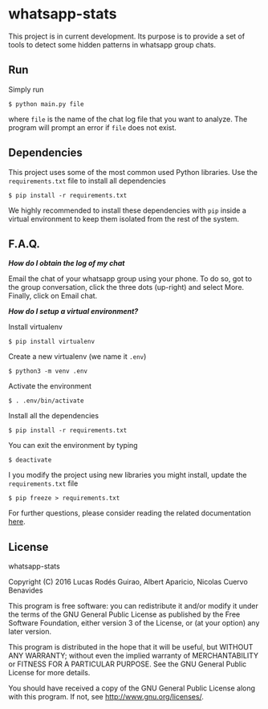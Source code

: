 # whatsapp-stats

This project is in current development. Its purpose is to provide a set of
tools to detect some hidden patterns in whatsapp group chats.

## Run

Simply run

`$ python main.py file`

where `file` is the name of the chat log file that you want to analyze. The program will prompt an error if `file` does not exist.

## Dependencies

This project uses some of the most common used Python libraries. Use the `requirements.txt` file to install all dependencies

`$ pip install -r requirements.txt`

We highly recommended to install these dependencies with `pip` inside a virtual environment to keep them isolated from the rest of the system.


## F.A.Q.

**_How do I obtain the log of my chat_**

Email the chat of your whatsapp group using your phone. To do so, got to the
group conversation, click the three dots (up-right) and select More. Finally,
click on Email chat.


**_How do I setup a virtual environment?_**

Install virtualenv

`$ pip install virtualenv`

Create a new virtualenv (we name it `.env`)

`$ python3 -m venv .env`

Activate the environment

`$ . .env/bin/activate`

Install all the dependencies

`$ pip install -r requirements.txt`

You can exit the environment by typing

`$ deactivate`

I you modify the project using new libraries you might install, update the `requirements.txt` file

`$ pip freeze > requirements.txt`

For further questions, please consider reading the related documentation [here](http://docs.python-guide.org/en/latest/dev/virtualenvs/).


## License

whatsapp-stats

Copyright (C) 2016  Lucas Rodés Guirao, Albert Aparicio, Nicolas Cuervo Benavides

This program is free software: you can redistribute it and/or modify
it under the terms of the GNU General Public License as published by
the Free Software Foundation, either version 3 of the License, or
(at your option) any later version.

This program is distributed in the hope that it will be useful,
but WITHOUT ANY WARRANTY; without even the implied warranty of
MERCHANTABILITY or FITNESS FOR A PARTICULAR PURPOSE.  See the
GNU General Public License for more details.

You should have received a copy of the GNU General Public License
along with this program.  If not, see <http://www.gnu.org/licenses/>.
